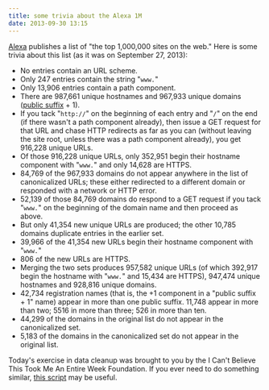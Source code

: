 ```yaml
---
title: some trivia about the Alexa 1M
date: 2013-09-30 13:15
---
```


[Alexa](http://www.alexa.com/) publishes a list of "the top 1,000,000
sites on the web." Here is some trivia about this list (as it was on
September 27, 2013):

* No entries contain an URL scheme.
* Only 247 entries contain the string "`www.`"
* Only 13,906 entries contain a path component.
* There are 987,661 unique hostnames and 967,933 unique domains
  ([public suffix](https://publicsuffix.org/) + 1).
* If you tack "`http://`" on the beginning of each entry and "`/`"
  on the end (if there wasn't a path component already), then issue a GET
  request for that URL and chase HTTP redirects as far as you can (without
  leaving the site root, unless there was a path component already), you
  get 916,228 unique URLs.
* Of those 916,228 unique URLs, only 352,951 begin their hostname
  component with "`www.`" and only 14,628 are HTTPS.
* 84,769 of the 967,933 domains do not appear anywhere in the list of
  canonicalized URLs; these either redirected to a different domain or
  responded with a network or HTTP error.
* 52,139 of those 84,769 domains do respond to a GET request if you
  tack "`www.`" on the beginning of the domain name and then proceed as
  above.
* But only 41,354 new unique URLs are produced; the other 10,785
  domains duplicate entries in the earlier set.
* 39,966 of the 41,354 new URLs begin their hostname component with
  "`www.`"
* 806 of the new URLs are HTTPS.
* Merging the two sets produces 957,582 unique URLs (of which 392,917
  begin the hostname with "`www.`" and 15,434 are HTTPS), 947,474 unique
  hostnames and 928,816 unique domains.
* 42,734 registration names (that is, the +1 component in a "public
  suffix + 1" name) appear in more than one public suffix. 11,748 appear
  in more than two; 5516 in more than three; 526 in more than ten.
* 44,299 of the domains in the original list do not appear in the
  canonicalized set.
* 5,183 of the domains in the canonicalized set do not appear in the
  original list.

Today's exercise in data cleanup was brought to you by the I Can't
Believe This Took Me An Entire Week Foundation. If you ever need to do
something similar,
[this script](https://research.owlfolio.org/scratchpad/canonurls) may be
useful.

